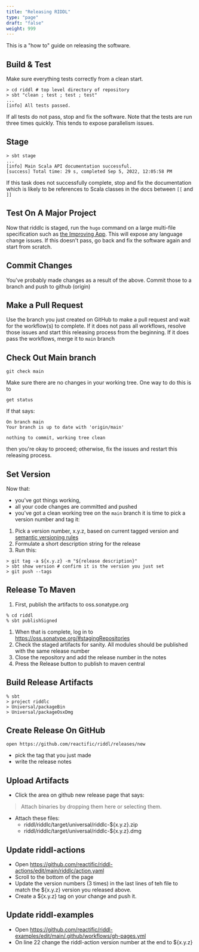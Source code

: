 ```yaml
---
title: "Releasing RIDDL"
type: "page"
draft: "false"
weight: 999
---
```


This is a "how to" guide on releasing the software. 

## Build & Test
Make sure everything tests correctly from a clean start. 
```shell
> cd riddl # top level directory of repository 
> sbt "clean ; test ; test ; test"
...
[info] All tests passed.
```
If all tests do not pass, stop and fix the software. Note that the tests are run
three times quickly. This tends to expose parallelism issues. 

## Stage
```shell
> sbt stage
...
[info] Main Scala API documentation successful.
[success] Total time: 29 s, completed Sep 5, 2022, 12:05:58 PM
```
If this task does not successfully complete, stop and fix the documentation which
is likely to be references to Scala classes in the docs between `[[` and `]]`

## Test On A Major Project
Now that riddlc is staged, run the `hugo` command on a large multi-file 
specification such as
[the Improving App](https://github.com/improving-ottawa/improving-app-riddl). 
This will expose any language change issues. If this doesn't pass, go back
and fix the software again and start from scratch. 

## Commit Changes
You've probably made changes as a result of the above. Commit those to a branch
and push to github (origin)

## Make a Pull Request
Use the branch you just created on GitHub to make a pull request and wait for
the workflow(s) to complete. If it does not pass all workflows, resolve those
issues and start this releasing process from the beginning. If it does pass the
workflows, merge it to `main` branch

## Check Out Main branch
```shell
git check main
```
Make sure there are no changes in your working tree.  One way to do this is to
```shell
get status
```
If that says:
```shell
On branch main
Your branch is up to date with 'origin/main'

nothing to commit, working tree clean
```
then you're okay to proceed; otherwise, fix the issues and restart this 
releasing process.

## Set Version
Now that:
* you've got things working,
* all your code changes are committed and pushed
* you've got a clean working tree on the `main` branch
it is time to pick a version number and tag it:
1. Pick a version number, x.y.z, based on current tagged version and 
   [semantic versioning rules](https://semver.org/)
2. Formulate a short description string for the release
3. Run this:
```shell
> git tag -a ${x.y.z} -m "${release description}"
> sbt show version # confirm it is the version you just set
> git push --tags
```

## Release To Maven
1. First, publish the artifacts to oss.sonatype.org
```shell
% cd riddl
% sbt publishSigned
```
1. When that is complete, log in to https://oss.sonatype.org/#stagingRepositories
2. Check the staged artifacts for sanity. All modules should be published with 
   the same release number
3. Close the repository and add the release number in the notes
4. Press the Release button to publish to maven central

## Build Release Artifacts

```shell
% sbt
> project riddlc
> Universal/packageBin
> Universal/packageOsxDmg
```

## Create Release On GitHub
```shell
open https://github.com/reactific/riddl/releases/new
```
* pick the tag that you just made 
* write the release notes

## Upload Artifacts

* Click the area on github new release page that says:
>  Attach binaries by dropping them here or selecting them.
* Attach these files:
  * riddl/riddlc/target/universal/riddlc-${x.y.z}.zip
  * riddl/riddlc/target/universal/riddlc-${x.y.z}.dmg


## Update riddl-actions
* Open https://github.com/reactific/riddl-actions/edit/main/riddlc/action.yaml
* Scroll to the bottom of the page
* Update the version numbers (3 times) in the last lines of teh file to match
  the ${x.y.z} version you released above.
* Create a ${x.y.z} tag on your change and push it. 

## Update riddl-examples
* Open https://github.com/reactific/riddl-examples/edit/main/.github/workflows/gh-pages.yml
* On line 22 change the riddl-action version number at the end to ${x.y.z}
